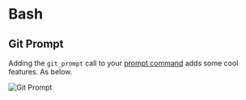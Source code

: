 # Bash

## Git Prompt

Adding the `git_prompt` call to your [prompt command](https://github.com/sean-kenny/dotfiles/blob/master/bash_profile#L16) adds some cool features. As below.

![Git Prompt](http://i.imgur.com/FYuVkDT.png)
